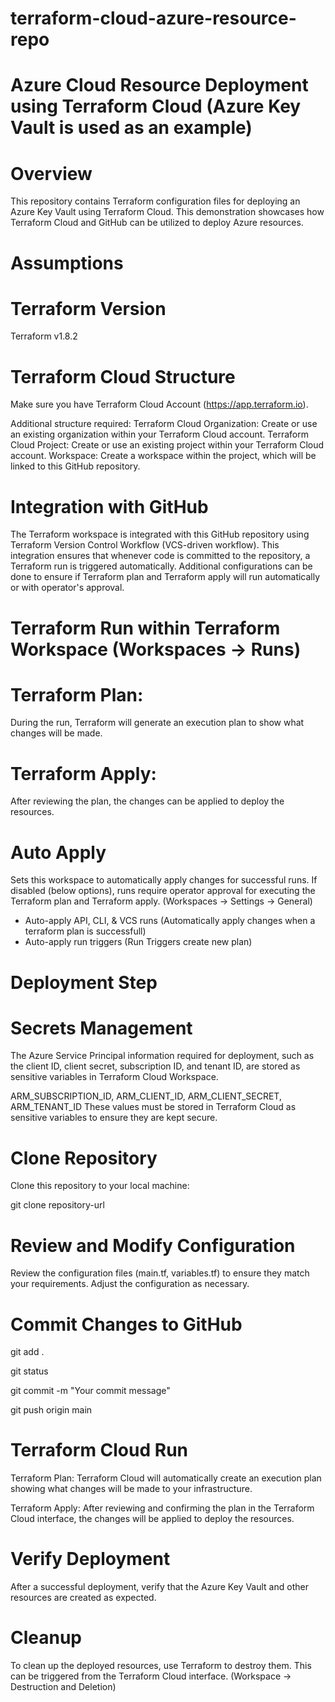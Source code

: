 # terraform-cloud-azure-resource-repo
# Azure Cloud Resource Deployment using Terraform Cloud (Azure Key Vault is used as an example)

# Overview

This repository contains Terraform configuration files for deploying an Azure Key Vault using Terraform Cloud. This demonstration showcases how Terraform Cloud and GitHub can be utilized to deploy Azure resources.

# Assumptions
# Terraform Version
Terraform v1.8.2

# Terraform Cloud Structure

Make sure you have Terraform Cloud Account (https://app.terraform.io). 

Additional structure required:
Terraform Cloud Organization: Create or use an existing organization within your Terraform Cloud account. 
Terraform Cloud Project: Create or use an existing project within your Terraform Cloud account.
Workspace: Create a workspace within the project, which will be linked to this GitHub repository.

# Integration with GitHub

The Terraform workspace is integrated with this GitHub repository using Terraform Version Control Workflow (VCS-driven workflow). This integration ensures that whenever code is committed to the repository, a Terraform run is triggered automatically. Additional configurations can be done to ensure if Terraform plan and Terraform apply will run automatically or with operator's approval.

# Terraform Run within Terraform Workspace (Workspaces -> Runs)

# Terraform Plan: 
During the run, Terraform will generate an execution plan to show what changes will be made.

# Terraform Apply: 
After reviewing the plan, the changes can be applied to deploy the resources.

# Auto Apply

Sets this workspace to automatically apply changes for successful runs. If disabled (below options), runs require operator approval for executing the Terraform plan and Terraform apply. (Workspaces -> Settings -> General)

- Auto-apply API, CLI, & VCS runs (Automatically apply changes when a terraform plan is successfull)
- Auto-apply run triggers (Run Triggers create new plan)

# Deployment Step

# Secrets Management

The Azure Service Principal information required for deployment, such as the client ID, client secret, subscription ID, and tenant ID, are stored as sensitive variables in Terraform Cloud Workspace.

ARM_SUBSCRIPTION_ID, ARM_CLIENT_ID, ARM_CLIENT_SECRET, ARM_TENANT_ID
These values must be stored in Terraform Cloud as sensitive variables to ensure they are kept secure.

# Clone Repository

Clone this repository to your local machine: 

git clone repository-url

# Review and Modify Configuration

Review the configuration files (main.tf, variables.tf) to ensure they match your requirements. Adjust the configuration as necessary.

# Commit Changes to GitHub

git add .

git status

git commit -m "Your commit message"

git push origin main

# Terraform Cloud Run

Terraform Plan: 
Terraform Cloud will automatically create an execution plan showing what changes will be made to your infrastructure.

Terraform Apply: 
After reviewing and confirming the plan in the Terraform Cloud interface, the changes will be applied to deploy the resources.

# Verify Deployment
After a successful deployment, verify that the Azure Key Vault and other resources are created as expected.

# Cleanup

To clean up the deployed resources, use Terraform to destroy them. This can be triggered from the Terraform Cloud interface. (Workspace -> Destruction and Deletion)
